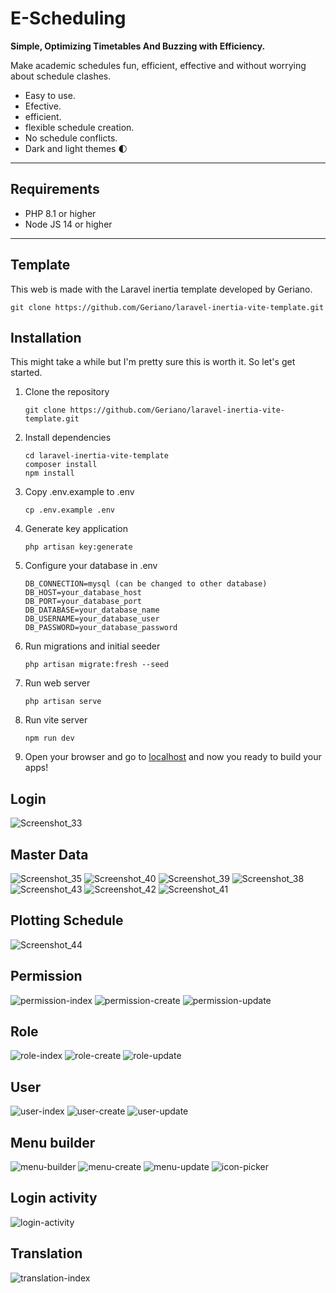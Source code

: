 # E-Scheduling

**Simple, Optimizing Timetables And Buzzing with Efficiency.**

Make academic schedules fun, efficient, effective and without worrying about schedule clashes.

 - Easy to use.
 - Efective.
 - efficient.
 - flexible schedule creation.
 - No schedule conflicts.
 - Dark and light themes 🌓
---
## Requirements
 - PHP 8.1 or higher
 - Node JS 14 or higher

---
## Template

This web is made with the Laravel inertia template developed by Geriano.

  ```git clone https://github.com/Geriano/laravel-inertia-vite-template.git```
  
## Installation

  This might take a while but I'm pretty sure this is worth it. So let's get started.

  1. Clone the repository

     ```git clone https://github.com/Geriano/laravel-inertia-vite-template.git```

  2. Install dependencies

      ```
      cd laravel-inertia-vite-template
      composer install
      npm install
      ```
  
  3. Copy .env.example to .env

      ``` cp .env.example .env ```
  
  4. Generate key application

      ``` php artisan key:generate ```
  
  5. Configure your database in .env
      ```
      DB_CONNECTION=mysql (can be changed to other database)
      DB_HOST=your_database_host
      DB_PORT=your_database_port
      DB_DATABASE=your_database_name
      DB_USERNAME=your_database_user
      DB_PASSWORD=your_database_password
      ```
  6. Run migrations and initial seeder

      ``` php artisan migrate:fresh --seed ```
  
  7. Run web server 
  
      ``` php artisan serve ```

  8. Run vite server 
  
      ``` npm run dev ```
    
  9. Open your browser and go to [localhost](http://localhost:8000) and now you ready to build your apps!


## Login
![Screenshot_33](https://github.com/imam347/E-Scheduling/assets/76858100/48bbd12a-cbb6-473e-93da-00964020d73d)

## Master Data
![Screenshot_35](https://github.com/imam347/E-Scheduling/assets/76858100/e035fbfe-a275-48e2-a511-fc081313ba6c)
![Screenshot_40](https://github.com/imam347/E-Scheduling/assets/76858100/cc12f55a-8bbb-498d-b0ce-437610f5326e)
![Screenshot_39](https://github.com/imam347/E-Scheduling/assets/76858100/209fae25-9a41-43cc-8dbe-f756bdc6454a)
![Screenshot_38](https://github.com/imam347/E-Scheduling/assets/76858100/1da20dc7-7779-47c6-9e02-3daafb422c6f)
![Screenshot_43](https://github.com/imam347/E-Scheduling/assets/76858100/e6c9b69f-b06c-4262-ace7-f55d5c0bcdf4)
![Screenshot_42](https://github.com/imam347/E-Scheduling/assets/76858100/ab474803-3a2d-494f-a82f-f514b62a2c8e)
![Screenshot_41](https://github.com/imam347/E-Scheduling/assets/76858100/4008ae13-6d45-4968-ac29-782119bebeae)

## Plotting Schedule
![Screenshot_44](https://github.com/imam347/E-Scheduling/assets/76858100/83ab380c-d767-4617-a784-803d2c088f1f)

## Permission
![permission-index](https://user-images.githubusercontent.com/59258929/195477625-455c16de-7fd2-40d8-954a-222b7d8d8bb1.png)
![permission-create](https://user-images.githubusercontent.com/59258929/195477640-ba4259c6-d59a-43c8-abb6-8bc4513da753.png)
![permission-update](https://user-images.githubusercontent.com/59258929/195477649-dac35e42-e7ad-49a8-b2e8-e5aeee23c322.png)

## Role
![role-index](https://user-images.githubusercontent.com/59258929/195477702-3e67dde0-3518-4ca0-a76d-fecf6f976c63.png)
![role-create](https://user-images.githubusercontent.com/59258929/195477686-fe3787b9-086a-4557-bdc1-8b94dc6f591c.png)
![role-update](https://user-images.githubusercontent.com/59258929/195477705-c15c5b22-c4ce-4a16-a89b-a0046b25f052.png)

## User
![user-index](https://user-images.githubusercontent.com/59258929/195477741-68baf73e-572a-44a6-8d61-8f8c272a4dfe.png)
![user-create](https://user-images.githubusercontent.com/59258929/195477735-9add4f2c-10d7-4651-bf98-29fa31a8fadb.png)
![user-update](https://user-images.githubusercontent.com/59258929/195477745-2ffb3f4a-ed40-4df0-89d9-3d75f50839b9.png)

## Menu builder
![menu-builder](https://user-images.githubusercontent.com/59258929/195477770-2e5f7591-2e3c-486c-b8d3-8d1fde75e115.png)
![menu-create](https://user-images.githubusercontent.com/59258929/195477773-024f8400-8f64-468f-b293-aca4c6eabf4b.png)
![menu-update](https://user-images.githubusercontent.com/59258929/195477776-e7270888-3e74-47e2-9a63-7c4d670a67d3.png)
![icon-picker](https://user-images.githubusercontent.com/59258929/195477764-48fdc7b9-ac34-4e00-b3e1-07d70a99a6c5.png)

## Login activity
![login-activity](https://user-images.githubusercontent.com/59258929/195477886-c80ca296-85c8-4425-befb-42411f85ec11.png)

## Translation
![translation-index](https://user-images.githubusercontent.com/59258929/195477960-4b329b2c-6ab0-4b87-802c-f38934535c75.png)
